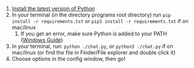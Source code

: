 1. [Install the latest version of Python](https://www.python.org/downloads/)
2. In your terminal (in the directory programs root directory) run ``pip install -r requirements.txt`` or ``pip3 install -r requirements.txt`` if on mac/linux
   1. If you get an error, make sure Python is added to your PATH ([Windows Guide](https://builtin.com/software-engineering-perspectives/pip-command-not-found))
3. In your terminal, run: ``python ./chat.py``, or ``python3 ./chat.py`` if on mac/linux (or find the file in Finder/File explorer and double click it)
4. Choose options in the config window, then go!
